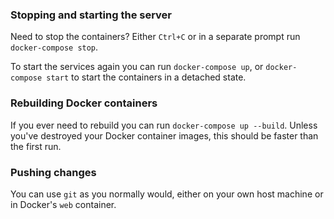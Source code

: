 ### Stopping and starting the server

Need to stop the containers? Either `Ctrl+C` or in a separate prompt run `docker-compose stop`.

To start the services again you can run `docker-compose up`, or `docker-compose start` to start the containers in a detached state.


### Rebuilding Docker containers

If you ever need to rebuild you can run `docker-compose up --build`. Unless you've destroyed your Docker container images, this should be faster than the first run.


### Pushing changes

You can use `git` as you normally would, either on your own host machine or in Docker's `web` container.
